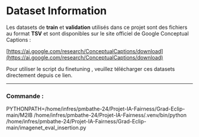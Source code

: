 # Dataset Information

Les datasets de **train** et **validation** utilisés dans ce projet sont des fichiers au format **TSV** et sont disponibles sur le site officiel de Google Conceptual Captions :

[https://ai.google.com/research/ConceptualCaptions/download](https://ai.google.com/research/ConceptualCaptions/download)

Pour utiliser le script du  finetuning , veuillez télécharger ces datasets directement depuis ce lien.

---



### Commande :

PYTHONPATH=/home/infres/pmbathe-24/Projet-IA-Fairness/Grad-Eclip-main/M2IB /home/infres/pmbathe-24/Projet-IA-Fairness/.venv/bin/python /home/infres/pmbathe-24/Projet-IA-Fairness/Grad-Eclip-main/imagenet_eval_insertion.py
